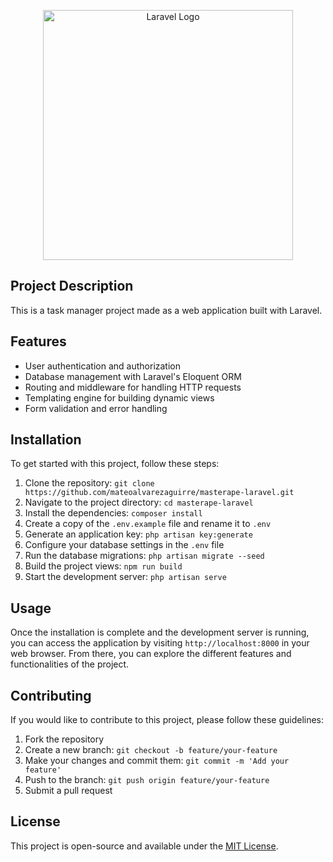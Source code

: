 <p align="center"><a href="https://laravel.com" target="_blank"><img src="https://raw.githubusercontent.com/laravel/art/master/logo-lockup/5%20SVG/2%20CMYK/1%20Full%20Color/laravel-logolockup-cmyk-red.svg" width="400" alt="Laravel Logo"></a></p>

## Project Description

This is a task manager project made as a web application built with Laravel.

## Features

- User authentication and authorization
- Database management with Laravel's Eloquent ORM
- Routing and middleware for handling HTTP requests
- Templating engine for building dynamic views
- Form validation and error handling

## Installation

To get started with this project, follow these steps:

1. Clone the repository: `git clone https://github.com/mateoalvarezaguirre/masterape-laravel.git`
2. Navigate to the project directory: `cd masterape-laravel`
3. Install the dependencies: `composer install`
4. Create a copy of the `.env.example` file and rename it to `.env`
5. Generate an application key: `php artisan key:generate`
6. Configure your database settings in the `.env` file
7. Run the database migrations: `php artisan migrate --seed`
8. Build the project views: `npm run build`
9. Start the development server: `php artisan serve`

## Usage

Once the installation is complete and the development server is running, you can access the application by visiting `http://localhost:8000` in your web browser. From there, you can explore the different features and functionalities of the project.

## Contributing

If you would like to contribute to this project, please follow these guidelines:

1. Fork the repository
2. Create a new branch: `git checkout -b feature/your-feature`
3. Make your changes and commit them: `git commit -m 'Add your feature'`
4. Push to the branch: `git push origin feature/your-feature`
5. Submit a pull request

## License

This project is open-source and available under the [MIT License](https://opensource.org/licenses/MIT).
